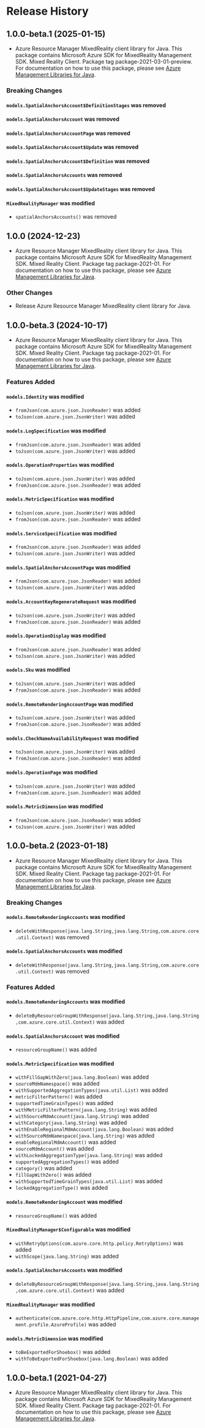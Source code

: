 # Release History

## 1.0.0-beta.1 (2025-01-15)

- Azure Resource Manager MixedReality client library for Java. This package contains Microsoft Azure SDK for MixedReality Management SDK. Mixed Reality Client. Package tag package-2021-03-01-preview. For documentation on how to use this package, please see [Azure Management Libraries for Java](https://aka.ms/azsdk/java/mgmt).

### Breaking Changes

#### `models.SpatialAnchorsAccount$DefinitionStages` was removed

#### `models.SpatialAnchorsAccount` was removed

#### `models.SpatialAnchorsAccountPage` was removed

#### `models.SpatialAnchorsAccount$Update` was removed

#### `models.SpatialAnchorsAccount$Definition` was removed

#### `models.SpatialAnchorsAccounts` was removed

#### `models.SpatialAnchorsAccount$UpdateStages` was removed

#### `MixedRealityManager` was modified

* `spatialAnchorsAccounts()` was removed

## 1.0.0 (2024-12-23)

- Azure Resource Manager MixedReality client library for Java. This package contains Microsoft Azure SDK for MixedReality Management SDK. Mixed Reality Client. Package tag package-2021-01. For documentation on how to use this package, please see [Azure Management Libraries for Java](https://aka.ms/azsdk/java/mgmt).

### Other Changes

- Release Azure Resource Manager MixedReality client library for Java.

## 1.0.0-beta.3 (2024-10-17)

- Azure Resource Manager MixedReality client library for Java. This package contains Microsoft Azure SDK for MixedReality Management SDK. Mixed Reality Client. Package tag package-2021-01. For documentation on how to use this package, please see [Azure Management Libraries for Java](https://aka.ms/azsdk/java/mgmt).

### Features Added

#### `models.Identity` was modified

* `fromJson(com.azure.json.JsonReader)` was added
* `toJson(com.azure.json.JsonWriter)` was added

#### `models.LogSpecification` was modified

* `fromJson(com.azure.json.JsonReader)` was added
* `toJson(com.azure.json.JsonWriter)` was added

#### `models.OperationProperties` was modified

* `toJson(com.azure.json.JsonWriter)` was added
* `fromJson(com.azure.json.JsonReader)` was added

#### `models.MetricSpecification` was modified

* `toJson(com.azure.json.JsonWriter)` was added
* `fromJson(com.azure.json.JsonReader)` was added

#### `models.ServiceSpecification` was modified

* `fromJson(com.azure.json.JsonReader)` was added
* `toJson(com.azure.json.JsonWriter)` was added

#### `models.SpatialAnchorsAccountPage` was modified

* `fromJson(com.azure.json.JsonReader)` was added
* `toJson(com.azure.json.JsonWriter)` was added

#### `models.AccountKeyRegenerateRequest` was modified

* `toJson(com.azure.json.JsonWriter)` was added
* `fromJson(com.azure.json.JsonReader)` was added

#### `models.OperationDisplay` was modified

* `fromJson(com.azure.json.JsonReader)` was added
* `toJson(com.azure.json.JsonWriter)` was added

#### `models.Sku` was modified

* `toJson(com.azure.json.JsonWriter)` was added
* `fromJson(com.azure.json.JsonReader)` was added

#### `models.RemoteRenderingAccountPage` was modified

* `toJson(com.azure.json.JsonWriter)` was added
* `fromJson(com.azure.json.JsonReader)` was added

#### `models.CheckNameAvailabilityRequest` was modified

* `toJson(com.azure.json.JsonWriter)` was added
* `fromJson(com.azure.json.JsonReader)` was added

#### `models.OperationPage` was modified

* `toJson(com.azure.json.JsonWriter)` was added
* `fromJson(com.azure.json.JsonReader)` was added

#### `models.MetricDimension` was modified

* `fromJson(com.azure.json.JsonReader)` was added
* `toJson(com.azure.json.JsonWriter)` was added

## 1.0.0-beta.2 (2023-01-18)

- Azure Resource Manager MixedReality client library for Java. This package contains Microsoft Azure SDK for MixedReality Management SDK. Mixed Reality Client. Package tag package-2021-01. For documentation on how to use this package, please see [Azure Management Libraries for Java](https://aka.ms/azsdk/java/mgmt).

### Breaking Changes

#### `models.RemoteRenderingAccounts` was modified

* `deleteWithResponse(java.lang.String,java.lang.String,com.azure.core.util.Context)` was removed

#### `models.SpatialAnchorsAccounts` was modified

* `deleteWithResponse(java.lang.String,java.lang.String,com.azure.core.util.Context)` was removed

### Features Added

#### `models.RemoteRenderingAccounts` was modified

* `deleteByResourceGroupWithResponse(java.lang.String,java.lang.String,com.azure.core.util.Context)` was added

#### `models.SpatialAnchorsAccount` was modified

* `resourceGroupName()` was added

#### `models.MetricSpecification` was modified

* `withFillGapWithZero(java.lang.Boolean)` was added
* `sourceMdmNamespace()` was added
* `withSupportedAggregationTypes(java.util.List)` was added
* `metricFilterPattern()` was added
* `supportedTimeGrainTypes()` was added
* `withMetricFilterPattern(java.lang.String)` was added
* `withSourceMdmAccount(java.lang.String)` was added
* `withCategory(java.lang.String)` was added
* `withEnableRegionalMdmAccount(java.lang.Boolean)` was added
* `withSourceMdmNamespace(java.lang.String)` was added
* `enableRegionalMdmAccount()` was added
* `sourceMdmAccount()` was added
* `withLockedAggregationType(java.lang.String)` was added
* `supportedAggregationTypes()` was added
* `category()` was added
* `fillGapWithZero()` was added
* `withSupportedTimeGrainTypes(java.util.List)` was added
* `lockedAggregationType()` was added

#### `models.RemoteRenderingAccount` was modified

* `resourceGroupName()` was added

#### `MixedRealityManager$Configurable` was modified

* `withRetryOptions(com.azure.core.http.policy.RetryOptions)` was added
* `withScope(java.lang.String)` was added

#### `models.SpatialAnchorsAccounts` was modified

* `deleteByResourceGroupWithResponse(java.lang.String,java.lang.String,com.azure.core.util.Context)` was added

#### `MixedRealityManager` was modified

* `authenticate(com.azure.core.http.HttpPipeline,com.azure.core.management.profile.AzureProfile)` was added

#### `models.MetricDimension` was modified

* `toBeExportedForShoebox()` was added
* `withToBeExportedForShoebox(java.lang.Boolean)` was added

## 1.0.0-beta.1 (2021-04-27)

- Azure Resource Manager MixedReality client library for Java. This package contains Microsoft Azure SDK for MixedReality Management SDK. Mixed Reality Client. Package tag package-2021-01. For documentation on how to use this package, please see [Azure Management Libraries for Java](https://aka.ms/azsdk/java/mgmt).

